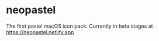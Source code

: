 # neopastel
The first pastel macOS icon pack. Currently in beta stages at https://neopastel.netlify.app
